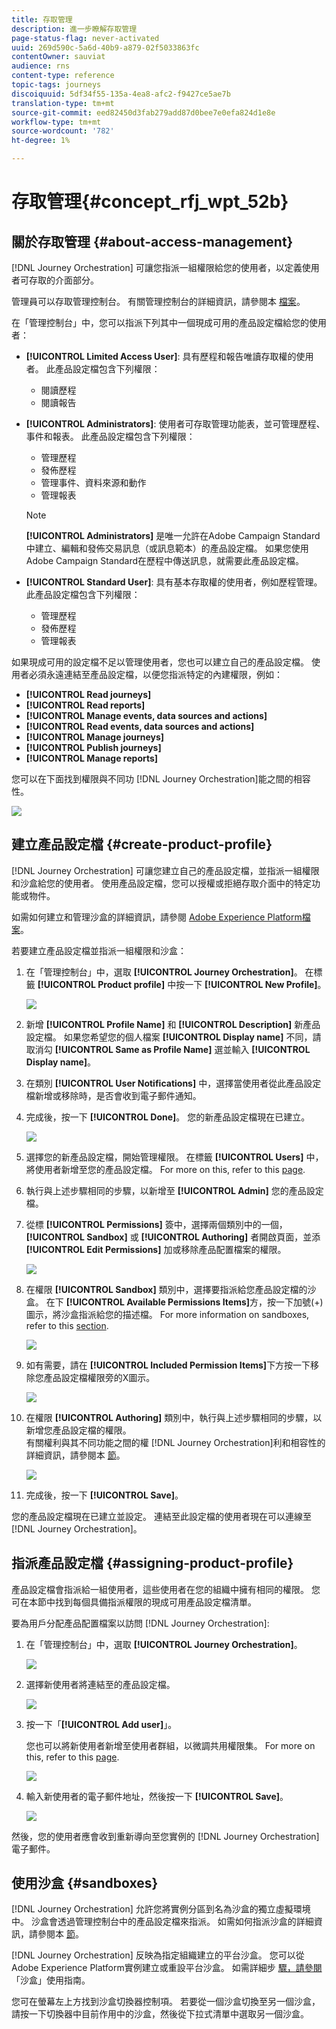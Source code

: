 ```yaml
---
title: 存取管理
description: 進一步瞭解存取管理
page-status-flag: never-activated
uuid: 269d590c-5a6d-40b9-a879-02f5033863fc
contentOwner: sauviat
audience: rns
content-type: reference
topic-tags: journeys
discoiquuid: 5df34f55-135a-4ea8-afc2-f9427ce5ae7b
translation-type: tm+mt
source-git-commit: eed82450d3fab279add87d0bee7e0efa824d1e8e
workflow-type: tm+mt
source-wordcount: '782'
ht-degree: 1%

---
```



# 存取管理{#concept_rfj_wpt_52b}

## 關於存取管理 {#about-access-management}

[!DNL Journey Orchestration] 可讓您指派一組權限給您的使用者，以定義使用者可存取的介面部分。

管理員可以存取管理控制台。 有關管理控制台的詳細資訊，請參閱本 [檔案](https://helpx.adobe.com/enterprise/managing/user-guide.html)。

在「管理控制台」中，您可以指派下列其中一個現成可用的產品設定檔給您的使用者：

* **[!UICONTROL Limited Access User]**: 具有歷程和報告唯讀存取權的使用者。 此產品設定檔包含下列權限：
   * 閱讀歷程
   * 閱讀報告

* **[!UICONTROL Administrators]**: 使用者可存取管理功能表，並可管理歷程、事件和報表。 此產品設定檔包含下列權限：
   * 管理歷程
   * 發佈歷程
   * 管理事件、資料來源和動作
   * 管理報表
   >[!NOTE]
   >
   >**[!UICONTROL Administrators]** 是唯一允許在Adobe Campaign Standard中建立、編輯和發佈交易訊息（或訊息範本）的產品設定檔。 如果您使用Adobe Campaign Standard在歷程中傳送訊息，就需要此產品設定檔。

* **[!UICONTROL Standard User]**: 具有基本存取權的使用者，例如歷程管理。 此產品設定檔包含下列權限：
   * 管理歷程
   * 發佈歷程
   * 管理報表

如果現成可用的設定檔不足以管理使用者，您也可以建立自己的產品設定檔。
使用者必須永遠連結至產品設定檔，以便您指派特定的內建權限，例如：

* **[!UICONTROL Read journeys]**
* **[!UICONTROL Read reports]**
* **[!UICONTROL Manage events, data sources and actions]**
* **[!UICONTROL Read events, data sources and actions]**
* **[!UICONTROL Manage journeys]**
* **[!UICONTROL Publish journeys]**
* **[!UICONTROL Manage reports]**

您可以在下面找到權限與不同功 [!DNL Journey Orchestration]能之間的相容性。

![](../assets/journey_permission.png)

## 建立產品設定檔 {#create-product-profile}

[!DNL Journey Orchestration] 可讓您建立自己的產品設定檔，並指派一組權限和沙盒給您的使用者。 使用產品設定檔，您可以授權或拒絕存取介面中的特定功能或物件。

如需如何建立和管理沙盒的詳細資訊，請參閱 [Adobe Experience Platform檔案](https://docs.adobe.com/content/help/en/experience-platform/sandbox/ui/user-guide.html)。

若要建立產品設定檔並指派一組權限和沙盒：

1. 在「管理控制台」中，選取 **[!UICONTROL Journey Orchestration]**。 在標籤 **[!UICONTROL Product profile]** 中按一下 **[!UICONTROL New Profile]**。

   ![](../assets/user_management_5.png)

1. 新增 **[!UICONTROL Profile Name]** 和 **[!UICONTROL Description]** 新產品設定檔。 如果您希望您的個人檔案 **[!UICONTROL Display name]** 不同，請取消勾 **[!UICONTROL Same as Profile Name]** 選並輸入 **[!UICONTROL Display name]**。

1. 在類別 **[!UICONTROL User Notifications]** 中，選擇當使用者從此產品設定檔新增或移除時，是否會收到電子郵件通知。

1. 完成後，按一下 **[!UICONTROL Done]**。 您的新產品設定檔現在已建立。

   ![](../assets/user_management_6.png)

1. 選擇您的新產品設定檔，開始管理權限。 在標籤 **[!UICONTROL Users]** 中，將使用者新增至您的產品設定檔。 For more on this, refer to this [page](../about/access-management.md#assigning-product-profile).

1. 執行與上述步驟相同的步驟，以新增至 **[!UICONTROL Admin]** 您的產品設定檔。

1. 從標 **[!UICONTROL Permissions]** 簽中，選擇兩個類別中的一個， **[!UICONTROL Sandbox]** 或 **[!UICONTROL Authoring]** 者開啟頁面，並添 **[!UICONTROL Edit Permissions]** 加或移除產品配置檔案的權限。

   ![](../assets/user_management_7.png)

1. 在權限 **[!UICONTROL Sandbox]** 類別中，選擇要指派給您產品設定檔的沙盒。 在下 **[!UICONTROL Available Permissions Items]**&#x200B;方，按一下加號(+)圖示，將沙盒指派給您的描述檔。 For more information on sandboxes, refer to this [section](../about/access-management.md#sandboxes).

   ![](../assets/user_management_8.png)

1. 如有需要，請在 **[!UICONTROL Included Permission Items]**&#x200B;下方按一下移除您產品設定檔權限旁的X圖示。

   ![](../assets/user_management_9.png)

1. 在權限 **[!UICONTROL Authoring]** 類別中，執行與上述步驟相同的步驟，以新增您產品設定檔的權限。
   <br>有關權利與其不同功能之間的權 [!DNL Journey Orchestration]利和相容性的詳細資訊，請參閱本 [節](../about/access-management.md#about-access-management)。

   ![](../assets/user_management_10.png)

1. 完成後，按一下 **[!UICONTROL Save]**。

您的產品設定檔現在已建立並設定。 連結至此設定檔的使用者現在可以連線至 [!DNL Journey Orchestration]。

## 指派產品設定檔 {#assigning-product-profile}

產品設定檔會指派給一組使用者，這些使用者在您的組織中擁有相同的權限。
您可在本節中找到每個具備指派權限的現成可用產品設定檔清單。

要為用戶分配產品配置檔案以訪問 [!DNL Journey Orchestration]:

1. 在「管理控制台」中，選取 **[!UICONTROL Journey Orchestration]**。

   ![](../assets/user_management.png)

1. 選擇新使用者將連結至的產品設定檔。

   ![](../assets/user_management_2.png)

1. 按一下「**[!UICONTROL Add user]**」。

   您也可以將新使用者新增至使用者群組，以微調共用權限集。 For more on this, refer to this [page](https://helpx.adobe.com/enterprise/using/user-groups.html).

   ![](../assets/user_management_3.png)

1. 輸入新使用者的電子郵件地址，然後按一下 **[!UICONTROL Save]**。

   ![](../assets/user_management_4.png)

然後，您的使用者應會收到重新導向至您實例的 [!DNL Journey Orchestration] 電子郵件。

## 使用沙盒 {#sandboxes}

[!DNL Journey Orchestration] 允許您將實例分區到名為沙盒的獨立虛擬環境中。
沙盒會透過管理控制台中的產品設定檔來指派。 如需如何指派沙盒的詳細資訊，請參閱本 [節](../about/access-management.md#create-product-profile)。

[!DNL Journey Orchestration] 反映為指定組織建立的平台沙盒。
您可以從Adobe Experience Platform實例建立或重設平台沙盒。 如需詳細步 [驟，請參閱](https://docs.adobe.com/content/help/en/experience-platform/sandbox/ui/user-guide.html) 「沙盒」使用指南。

您可在螢幕左上方找到沙盒切換器控制項。 若要從一個沙盒切換至另一個沙盒，請按一下切換器中目前作用中的沙盒，然後從下拉式清單中選取另一個沙盒。
